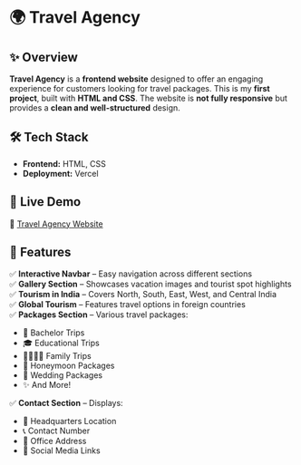 # 🌍 Travel Agency  

## ✨ Overview  
**Travel Agency** is a **frontend website** designed to offer an engaging experience for customers looking for travel packages. This is my **first project**, built with **HTML and CSS**. The website is **not fully responsive** but provides a **clean and well-structured** design.  

## 🛠 Tech Stack  
- **Frontend:** HTML, CSS  
- **Deployment:** Vercel  

## 🚀 Live Demo  
🔗 [Travel Agency Website](https://travel-agency-kappa-orcin.vercel.app/)  

## 📌 Features  
✅ **Interactive Navbar** – Easy navigation across different sections  
✅ **Gallery Section** – Showcases vacation images and tourist spot highlights  
✅ **Tourism in India** – Covers North, South, East, West, and Central India  
✅ **Global Tourism** – Features travel options in foreign countries  
✅ **Packages Section** – Various travel packages:  
   - 🎒 Bachelor Trips  
   - 🎓 Educational Trips  
   - 👨‍👩‍👧‍👦 Family Trips  
   - 💑 Honeymoon Packages  
   - 💍 Wedding Packages  
   - ✨ And More!  

✅ **Contact Section** – Displays:  
   - 📍 Headquarters Location  
   - 📞 Contact Number  
   - 🏢 Office Address  
   - 🔗 Social Media Links  
